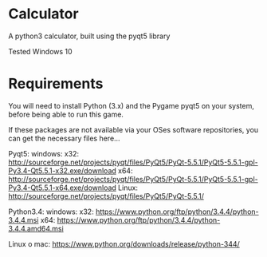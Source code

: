 Calculator
=======

A python3 calculator, built using the pyqt5 library

Tested  Windows 10




Requirements
=======

You will need to install Python (3.x) and the Pygame pyqt5 on your system, before being able to run this game.  

If these packages are not available via your OSes software repositories, you can get the necessary files here...

Pyqt5:
  windows:
     x32:
      http://sourceforge.net/projects/pyqt/files/PyQt5/PyQt-5.5.1/PyQt5-5.5.1-gpl-Py3.4-Qt5.5.1-x32.exe/download
     x64:
      http://sourceforge.net/projects/pyqt/files/PyQt5/PyQt-5.5.1/PyQt5-5.5.1-gpl-Py3.4-Qt5.5.1-x64.exe/download
  Linux:
    http://sourceforge.net/projects/pyqt/files/PyQt5/PyQt-5.5.1/

Python3.4:
  windows:
    x32:
      https://www.python.org/ftp/python/3.4.4/python-3.4.4.msi
    x64:
      https://www.python.org/ftp/python/3.4.4/python-3.4.4.amd64.msi

  Linux o mac:
      https://www.python.org/downloads/release/python-344/

  
